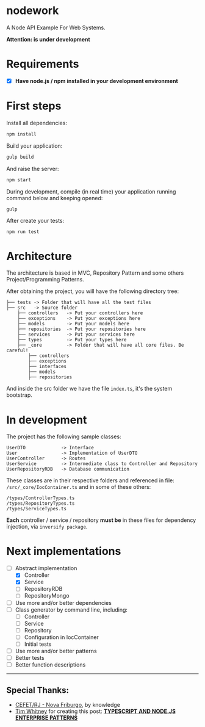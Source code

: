 # nodework
A Node API Example For Web Systems.

**Attention: is under development**


# Requirements #

- [x] **Have node.js / npm installed in your development environment**


# First steps #

Install all dependencies:

```bash
npm install
```

Build your application:

```bash
gulp build
```

And raise the server:

```bash
npm start
```

During development, compile (in real time) your application running command below and keeping opened:
```bash
gulp
```

After create your tests:
```
npm run test
```


# Architecture #

The architecture is based in MVC, Repository Pattern and some others Project/Programming Patterns.

After obtaining the project, you will have the following directory tree:

```
├── tests -> Folder that will have all the test files
├── src   -> Source folder
    ├── controllers   -> Put your controllers here
    ├── exceptions    -> Put your exceptions here
    ├── models        -> Put your models here
    ├── repositories  -> Put your repositories here
    ├── services      -> Put your services here
    ├── types         -> Put your types here
    ├── _core         -> Folder that will have all core files. Be careful!
        ├── controllers
        ├── exceptions
        ├── interfaces
        ├── models
        ├── repositories
```

And inside the src folder we have the file `index.ts`, it's the system bootstrap.


# In development #

The project has the following sample classes:
```
UserDTO             -> Interface
User                -> Implementation of UserDTO
UserController      -> Routes
UserService         -> Intermediate class to Controller and Repository
UserRepositoryRDB   -> Database communication
```

These classes are in their respective folders and referenced in file: `/src/_core/IocContainer.ts` and in some of these others:

```
/types/ControllerTypes.ts
/types/RepositoryTypes.ts
/types/ServiceTypes.ts
```

**Each** controller / service / repository **must be** in these files for dependency injection, via `inversify package`.


# Next implementations #

- [ ] Abstract implementation
    - [x] Controller
    - [x] Service
    - [ ] RepositoryRDB
    - [ ] RepositoryMongo
- [ ] Use more and/or better dependencies 
- [ ] Class generator by command line, including:
    - [ ] Controller
    - [ ] Service
    - [ ] Repository
    - [ ] Configuration in IocContainer
    - [ ] Initial tests
- [ ] Use more and/or better patterns
- [ ] Better tests
- [ ] Better function descriptions

------------

## Special Thanks: ##
- [CEFET/RJ - Nova Friburgo](http://www.cefet-rj.br/index.php/nova-friburgo), by knowledge
- [Tim Whitney](https://www.linkedin.com/in/timwhit/) for creating this post: **[TYPESCRIPT AND NODE.JS ENTERPRISE PATTERNS](https://www.slalom.com/thinking/typescript-nodejs-enterprise-patterns)**
